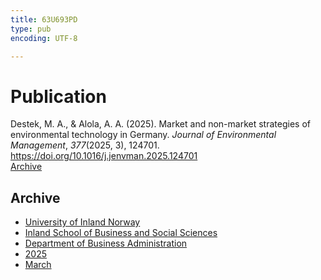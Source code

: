 ```yaml
---
title: 63U693PD
type: pub
encoding: UTF-8

---
```

<h1>Publication</h1>
<article id="csl-bib-container-63U693PD" class="csl-bib-container">
  <div class="csl-bib-body"> <div class="csl-entry">Destek, M. A., &#38; Alola, A. A. (2025). Market and non-market strategies of environmental technology in Germany. <i>Journal of Environmental Management</i>, <i>377</i>(2025, 3), 124701. <a href="https://doi.org/10.1016/j.jenvman.2025.124701">https://doi.org/10.1016/j.jenvman.2025.124701</a></div> </div>
  <div class="csl-bib-buttons">
    <a href="#taxonomy-article-63U693PD" alt="archive" class="csl-bib-button">Archive</a>
  </div>
  <div id="csl-bib-meta-container-63U693PD"></div>
</article>
<div id="csl-bib-meta-63U693PD" class="csl-bib-meta">
  <article id="taxonomy-article-63U693PD" class="taxonomy-article">
    <h1>Archive</h1>
    <ul>
      <li><a href="{{< params subfolder >}}en/archive/?key=3DCRN523">University of Inland Norway</a></li>
      <li><a href="{{< params subfolder >}}en/archive/?key=DU8Q9LN9">Inland School of Business and Social Sciences</a></li>
      <li><a href="{{< params subfolder >}}en/archive/?key=3IQA89I8">Department of Business Administration</a></li>
      <li><a href="{{< params subfolder >}}en/archive/?key=7XFLPQNF">2025</a></li>
      <li><a href="{{< params subfolder >}}en/archive/?key=TMTKYIJM">March</a></li>
    </ul>
  </article>
</div>
